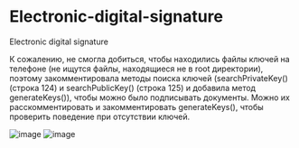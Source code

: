 # Electronic-digital-signature
Electronic digital signature

К сожалению, не смогла добиться, чтобы находились файлы ключей на телефоне (не ищутся файлы, находящиеся не в root директории), 
поэтому закомментировала методы поиска ключей (searchPrivateKey() (строка 124) и searchPublicKey() (строка 125) и добавила метод generateKeys()), 
чтобы можно было подписывать документы.
Можно их расскомментировать и закомментировать generateKeys(), чтобы проверить поведение при отсутствии ключей.

![image](https://github.com/AlyonaRulezzz/Electronic-digital-signature/assets/89808653/23965bd8-3e93-4241-a70a-5d15209584a6)
![image](https://github.com/AlyonaRulezzz/Electronic-digital-signature/assets/89808653/c246be39-394a-4537-b8f5-2e994d1600af)

